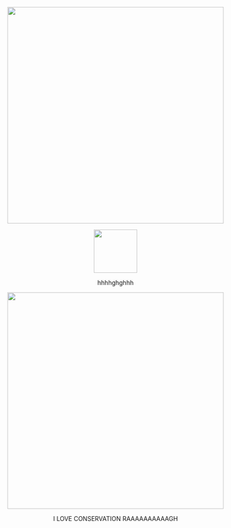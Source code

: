 <p align="center"> 
<img width="500" src=https://imgur.com/Xb2LGx7.png>
<p align="center">
<img width="100" src=https://imgur.com/ozElZ0S.png>
<p align="center">
hhhhghghhh
<p align="center">
<img width="500" src=https://imgur.com/6VFtyin.png>
<p align="center">
I LOVE CONSERVATION RAAAAAAAAAAGH
